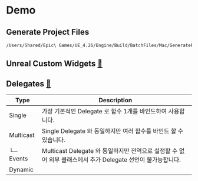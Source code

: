 # Demo

## Generate Project Files

```zsh
/Users/Shared/Epic\ Games/UE_4.26/Engine/Build/BatchFiles/Mac/GenerateProjectFiles.sh -project="$(pwd)/demo/Demo.uproject"
```

## Unreal Custom Widgets [:link:](https://snorristurluson.github.io/CustomSlateWidgets/)

## Delegates [:link:](https://docs.unrealengine.com/4.27/en-US/ProgrammingAndScripting/ProgrammingWithCPP/UnrealArchitecture/Delegates/)

  | Type | Description |
  |---|---|
  | Single | 가장 기본적인 Delegate 로 함수 1개를 바인드하여 사용합니다. |
  | Multicast | Single Delegate 와 동일하지만 여러 함수를 바인드 할 수 있습니다. |
  | └─ Events | Multicast Delegate 와 동일하지만 전역으로 설정할 수 없어 외부 클래스에서 추가 Delegate 선언이 불가능합니다. |
  | Dynamic | |
